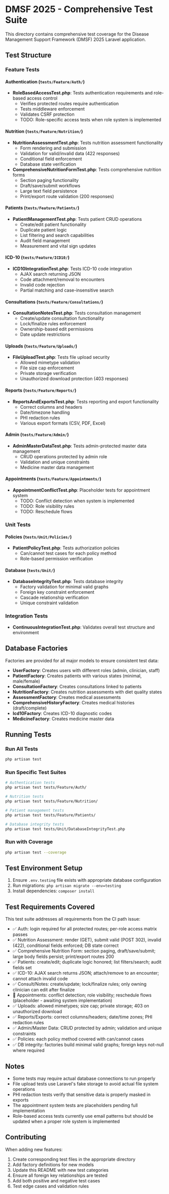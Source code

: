 # DMSF 2025 - Comprehensive Test Suite

This directory contains comprehensive test coverage for the Disease Management Support Framework (DMSF) 2025 Laravel application.

## Test Structure

### Feature Tests

#### Authentication (`tests/Feature/Auth/`)
- **RoleBasedAccessTest.php**: Tests authentication requirements and role-based access control
  - Verifies protected routes require authentication
  - Tests middleware enforcement
  - Validates CSRF protection
  - TODO: Role-specific access tests when role system is implemented

#### Nutrition (`tests/Feature/Nutrition/`)
- **NutritionAssessmentTest.php**: Tests nutrition assessment functionality
  - Form rendering and submission
  - Validation for valid/invalid data (422 responses)
  - Conditional field enforcement
  - Database state verification
- **ComprehensiveNutritionFormTest.php**: Tests comprehensive nutrition forms
  - Section paging functionality
  - Draft/save/submit workflows
  - Large text field persistence
  - Print/export route validation (200 responses)

#### Patients (`tests/Feature/Patients/`)
- **PatientManagementTest.php**: Tests patient CRUD operations
  - Create/edit patient functionality
  - Duplicate patient logic
  - List filtering and search capabilities
  - Audit field management
  - Measurement and vital sign updates

#### ICD-10 (`tests/Feature/ICD10/`)
- **ICD10IntegrationTest.php**: Tests ICD-10 code integration
  - AJAX search returning JSON
  - Code attachment/removal to encounters
  - Invalid code rejection
  - Partial matching and case-insensitive search

#### Consultations (`tests/Feature/Consultations/`)
- **ConsultationNotesTest.php**: Tests consultation management
  - Create/update consultation functionality
  - Lock/finalize rules enforcement
  - Ownership-based edit permissions
  - Date update restrictions

#### Uploads (`tests/Feature/Uploads/`)
- **FileUploadTest.php**: Tests file upload security
  - Allowed mimetype validation
  - File size cap enforcement
  - Private storage verification
  - Unauthorized download protection (403 responses)

#### Reports (`tests/Feature/Reports/`)
- **ReportsAndExportsTest.php**: Tests reporting and export functionality
  - Correct columns and headers
  - Date/timezone handling
  - PHI redaction rules
  - Various export formats (CSV, PDF, Excel)

#### Admin (`tests/Feature/Admin/`)
- **AdminMasterDataTest.php**: Tests admin-protected master data management
  - CRUD operations protected by admin role
  - Validation and unique constraints
  - Medicine master data management

#### Appointments (`tests/Feature/Appointments/`)
- **AppointmentConflictTest.php**: Placeholder tests for appointment system
  - TODO: Conflict detection when system is implemented
  - TODO: Role visibility rules
  - TODO: Reschedule flows

### Unit Tests

#### Policies (`tests/Unit/Policies/`)
- **PatientPolicyTest.php**: Tests authorization policies
  - Can/cannot test cases for each policy method
  - Role-based permission verification

#### Database (`tests/Unit/`)
- **DatabaseIntegrityTest.php**: Tests database integrity
  - Factory validation for minimal valid graphs
  - Foreign key constraint enforcement
  - Cascade relationship verification
  - Unique constraint validation

### Integration Tests
- **ContinuousIntegrationTest.php**: Validates overall test structure and environment

## Database Factories

Factories are provided for all major models to ensure consistent test data:

- **UserFactory**: Creates users with different roles (admin, clinician, staff)
- **PatientFactory**: Creates patients with various states (minimal, male/female)
- **ConsultationFactory**: Creates consultations linked to patients
- **NutritionFactory**: Creates nutrition assessments with diet quality states
- **AssessmentFactory**: Creates medical assessments
- **ComprehensiveHistoryFactory**: Creates medical histories (draft/complete)
- **Icd10Factory**: Creates ICD-10 diagnostic codes
- **MedicineFactory**: Creates medicine master data

## Running Tests

### Run All Tests
```bash
php artisan test
```

### Run Specific Test Suites
```bash
# Authentication tests
php artisan test tests/Feature/Auth/

# Nutrition tests
php artisan test tests/Feature/Nutrition/

# Patient management tests
php artisan test tests/Feature/Patients/

# Database integrity tests
php artisan test tests/Unit/DatabaseIntegrityTest.php
```

### Run with Coverage
```bash
php artisan test --coverage
```

## Test Environment Setup

1. Ensure `.env.testing` file exists with appropriate database configuration
2. Run migrations: `php artisan migrate --env=testing`
3. Install dependencies: `composer install`

## Test Requirements Covered

This test suite addresses all requirements from the CI path issue:

- ✅ Auth: login required for all protected routes; per-role access matrix passes
- ✅ Nutrition Assessment: render (GET), submit valid (POST 302), invalid (422), conditional fields enforced; DB state correct
- ✅ Comprehensive Nutrition Form: section paging, draft/save/submit; large body fields persist; print/export routes 200
- ✅ Patients: create/edit; duplicate logic honored; list filters/search; audit fields set
- ✅ ICD-10: AJAX search returns JSON; attach/remove to an encounter; cannot attach invalid code
- ✅ Consult/Notes: create/update; lock/finalize rules; only owning clinician can edit after finalize
- 🔄 Appointments: conflict detection; role visibility; reschedule flows (placeholder - awaiting system implementation)
- ✅ Uploads: allowed mimetypes; size cap; private storage; 403 on unauthorized download
- ✅ Reports/Exports: correct columns/headers; date/time zones; PHI redaction rules
- ✅ Admin/Master Data: CRUD protected by admin; validation and unique constraints
- ✅ Policies: each policy method covered with can/cannot cases
- ✅ DB integrity: factories build minimal valid graphs; foreign keys not-null where required

## Notes

- Some tests may require actual database connections to run properly
- File upload tests use Laravel's fake storage to avoid actual file system operations
- PHI redaction tests verify that sensitive data is properly masked in exports
- The appointment system tests are placeholders pending full implementation
- Role-based access tests currently use email patterns but should be updated when a proper role system is implemented

## Contributing

When adding new features:

1. Create corresponding test files in the appropriate directory
2. Add factory definitions for new models
3. Update this README with new test categories
4. Ensure all foreign key relationships are tested
5. Add both positive and negative test cases
6. Test edge cases and validation rules